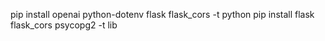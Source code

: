 pip install openai python-dotenv flask flask_cors -t python
pip install flask flask_cors psycopg2 -t lib